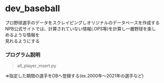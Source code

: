 # dev_baseball
プロ野球選手のデータをスクレイピングしオリジナルのデータベースを作成する  
NPB公式サイトでは、計算されていない情報(.OPS等)を計算し一層野球を楽しめるような情報を  
見れるようにする




### プログラム説明
> all_player_insert.py
> 
⇒指定した期間の選手をDBへ登録する(ex.2000年～2021年の選手など)
  


